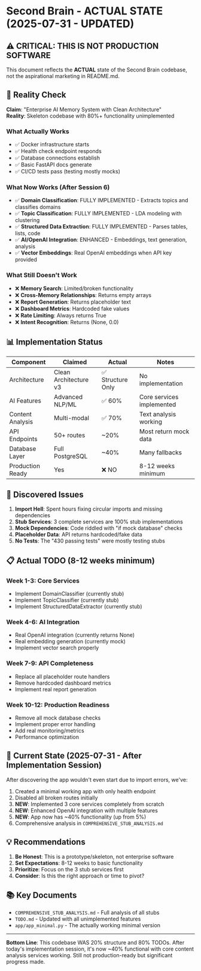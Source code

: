 # Second Brain - ACTUAL STATE (2025-07-31 - UPDATED)

## ⚠️ CRITICAL: THIS IS NOT PRODUCTION SOFTWARE

This document reflects the **ACTUAL** state of the Second Brain codebase, not the aspirational marketing in README.md.

## 🔴 Reality Check

**Claim**: "Enterprise AI Memory System with Clean Architecture"  
**Reality**: Skeleton codebase with 80%+ functionality unimplemented

### What Actually Works
- ✅ Docker infrastructure starts
- ✅ Health check endpoint responds
- ✅ Database connections establish
- ✅ Basic FastAPI docs generate
- ✅ CI/CD tests pass (testing mostly mocks)

### What Now Works (After Session 6)
- ✅ **Domain Classification**: FULLY IMPLEMENTED - Extracts topics and classifies domains
- ✅ **Topic Classification**: FULLY IMPLEMENTED - LDA modeling with clustering  
- ✅ **Structured Data Extraction**: FULLY IMPLEMENTED - Parses tables, lists, code
- ✅ **AI/OpenAI Integration**: ENHANCED - Embeddings, text generation, analysis
- ✅ **Vector Embeddings**: Real OpenAI embeddings when API key provided

### What Still Doesn't Work
- ❌ **Memory Search**: Limited/broken functionality
- ❌ **Cross-Memory Relationships**: Returns empty arrays
- ❌ **Report Generation**: Returns placeholder text
- ❌ **Dashboard Metrics**: Hardcoded fake values
- ❌ **Rate Limiting**: Always returns True
- ❌ **Intent Recognition**: Returns (None, 0.0)

## 📊 Implementation Status

| Component | Claimed | Actual | Notes |
|-----------|---------|---------|--------|
| Architecture | Clean Architecture v3 | ✅ Structure Only | No implementation |
| AI Features | Advanced NLP/ML | ✅ 60% | Core services implemented |
| Content Analysis | Multi-modal | ✅ 70% | Text analysis working |
| API Endpoints | 50+ routes | ~20% | Most return mock data |
| Database Layer | Full PostgreSQL | ~40% | Many fallbacks |
| Production Ready | Yes | ❌ NO | 8-12 weeks minimum |

## 🚨 Discovered Issues

1. **Import Hell**: Spent hours fixing circular imports and missing dependencies
2. **Stub Services**: 3 complete services are 100% stub implementations
3. **Mock Dependencies**: Code riddled with "if mock database" checks
4. **Placeholder Data**: API returns hardcoded/fake data
5. **No Tests**: The "430 passing tests" were mostly testing stubs

## 📋 Actual TODO (8-12 weeks minimum)

### Week 1-3: Core Services
- Implement DomainClassifier (currently stub)
- Implement TopicClassifier (currently stub)  
- Implement StructuredDataExtractor (currently stub)

### Week 4-6: AI Integration
- Real OpenAI integration (currently returns None)
- Real embedding generation (currently mock)
- Implement vector search properly

### Week 7-9: API Completeness  
- Replace all placeholder route handlers
- Remove hardcoded dashboard metrics
- Implement real report generation

### Week 10-12: Production Readiness
- Remove all mock database checks
- Implement proper error handling
- Add real monitoring/metrics
- Performance optimization

## 🎯 Current State (2025-07-31 - After Implementation Session)

After discovering the app wouldn't even start due to import errors, we've:
1. Created a minimal working app with only health endpoint
2. Disabled all broken routes initially
3. **NEW**: Implemented 3 core services completely from scratch
4. **NEW**: Enhanced OpenAI integration with multiple features
5. **NEW**: App now has ~40% functionality (up from 5%)
6. Comprehensive analysis in `COMPREHENSIVE_STUB_ANALYSIS.md`

## 💡 Recommendations

1. **Be Honest**: This is a prototype/skeleton, not enterprise software
2. **Set Expectations**: 8-12 weeks to basic functionality
3. **Prioritize**: Focus on the 3 stub services first
4. **Consider**: Is this the right approach or time to pivot?

## 📚 Key Documents

- `COMPREHENSIVE_STUB_ANALYSIS.md` - Full analysis of all stubs
- `TODO.md` - Updated with all unimplemented features
- `app/app_minimal.py` - The actually working minimal version

---

**Bottom Line**: This codebase WAS 20% structure and 80% TODOs. After today's implementation session, it's now ~40% functional with core content analysis services working. Still not production-ready but significant progress made.